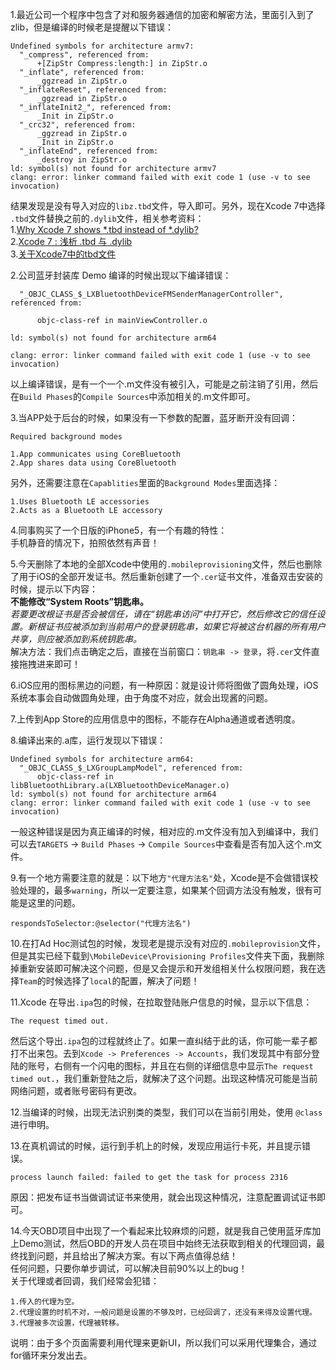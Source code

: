 
1.最近公司一个程序中包含了对和服务器通信的加密和解密方法，里面引入到了zlib，但是编译的时候老是提醒以下错误：  
```
Undefined symbols for architecture armv7:
  "_compress", referenced from:
      +[ZipStr Compress:length:] in ZipStr.o
  "_inflate", referenced from:
      _ggzread in ZipStr.o
  "_inflateReset", referenced from:
      _ggzread in ZipStr.o
  "_inflateInit2_", referenced from:
      _Init in ZipStr.o
  "_crc32", referenced from:
      _ggzread in ZipStr.o
      _Init in ZipStr.o
  "_inflateEnd", referenced from:
      _destroy in ZipStr.o
ld: symbol(s) not found for architecture armv7
clang: error: linker command failed with exit code 1 (use -v to see invocation)
```

结果发现是没有导入对应的`libz.tbd`文件，导入即可。另外，现在Xcode 7中选择 `.tbd`文件替换之前的`.dylib`文件，相关参考资料：  
1.[Why Xcode 7 shows *.tbd instead of *.dylib?](http://stackoverflow.com/questions/31450690/why-xcode-7-shows-tbd-instead-of-dylib)  
2.[Xcode 7 : 浅析 .tbd 与 .dylib](http://www.meniny.cn/2015/09/22/00-00-01-iOS_Xcode_7_tbd/)  
3.[关于Xcode7中的tbd文件](http://www.cocoachina.com/ios/20160506/16141.html)



2.公司蓝牙封装库 Demo 编译的时候出现以下编译错误：

```
  "_OBJC_CLASS_$_LXBluetoothDeviceFMSenderManagerController", referenced from:

      objc-class-ref in mainViewController.o

ld: symbol(s) not found for architecture arm64

clang: error: linker command failed with exit code 1 (use -v to see invocation)
```

以上编译错误，是有一个一个.m文件没有被引入，可能是之前注销了引用，然后在`Build Phases`的`Compile Sources`中添加相关的.m文件即可。

3.当APP处于后台的时候，如果没有一下参数的配置，蓝牙断开没有回调：

```
Required background modes

1.App communicates using CoreBluetooth
2.App shares data using CoreBluetooth
```

另外，还需要注意在`Capablities`里面的`Background Modes`里面选择：
```
1.Uses Bluetooth LE accessories
2.Acts as a Bluetooth LE accessory
```

4.同事购买了一个日版的iPhone5，有一个有趣的特性：  
手机静音的情况下，拍照依然有声音！

5.今天删除了本地的全部Xcode中使用的`.mobileprovisioning`文件，然后也删除了用于iOS的全部开发证书。然后重新创建了一个`.cer`证书文件，准备双击安装的时候，提示以下内容：  
**不能修改“System Roots”钥匙串。**  
*若要更改根证书是否会被信任，请在“钥匙串访问”中打开它，然后修改它的信任设置。新根证书应被添加到当前用户的登录钥匙串，如果它将被这台机器的所有用户共享，则应被添加到系统钥匙串。*  
解决方法：我们点击确定之后，直接在当前窗口：`钥匙串 -> 登录`，将`.cer`文件直接拖拽进来即可！


6.iOS应用的图标黑边的问题，有一种原因：就是设计师将图做了圆角处理，iOS系统本事会自动做圆角处理，由于角度不对应，就会出现酱的问题。

7.上传到App Store的应用信息中的图标，不能存在Alpha通道或者透明度。


8.编译出来的.a库，运行发现以下错误：

```
Undefined symbols for architecture arm64:
  "_OBJC_CLASS_$_LXGroupLampModel", referenced from:
      objc-class-ref in libBluetoothLibrary.a(LXBluetoothDeviceManager.o)
ld: symbol(s) not found for architecture arm64
clang: error: linker command failed with exit code 1 (use -v to see invocation)
```

一般这种错误是因为真正编译的时候，相对应的.m文件没有加入到编译中，我们可以去`TARGETS` -> `Build Phases` -> `Compile Sources`中查看是否有加入这个.m文件。

9.有一个地方需要注意的就是：以下地方`"代理方法名"`处，Xcode是不会做错误校验处理的，最多`warning`，所以一定要注意，如果某个回调方法没有触发，很有可能是这里的问题。

```
respondsToSelector:@selector("代理方法名")
```

10.在打Ad Hoc测试包的时候，发现老是提示没有对应的`.mobileprovision`文件，但是其实已经下载到`\MobileDevice\Provisioning Profiles`文件夹下面，我删除掉重新安装即可解决这个问题，但是又会提示和开发组相关什么权限问题，我在选择`Team`的时候选择了`local`的配置，解决了问题！

11.Xcode 在导出`.ipa`包的时候，在拉取登陆账户信息的时候，显示以下信息：

```
The request timed out.
```

然后这个导出`.ipa`包的过程就终止了。如果一直纠结于此的话，你可能一辈子都打不出来包。去到`Xcode -> Preferences -> Accounts`，我们发现其中有部分登陆的账号，右侧有一个闪电的图标，并且在右侧的详细信息中显示`The request timed out.`，我们重新登陆之后，就解决了这个问题。出现这种情况可能是当前网络问题，或者账号密码有更改。

12.当编译的时候，出现无法识别类的类型，我们可以在当前引用处，使用 `@class` 进行申明。

13.在真机调试的时候，运行到手机上的时候，发现应用运行卡死，并且提示错误。

```
process launch failed: failed to get the task for process 2316
```

原因：把发布证书当做调试证书来使用，就会出现这种情况，注意配置调试证书即可。

14.今天OBD项目中出现了一个看起来比较麻烦的问题，就是我自己使用蓝牙库加上Demo测试，然后OBD的开发人员在项目中始终无法获取到相关的代理回调，最终找到问题，并且给出了解决方案。有以下两点值得总结！  
任何问题，只要你单步调试，可以解决目前90%以上的bug！  
关于代理或者回调，我们经常会犯错：  
```
1.传入的代理为空。  
2.代理设置的时机不对，一般问题是设置的不够及时，已经回调了，还没有来得及设置代理。  
3.代理被多次设置，代理被转移。
```
说明：由于多个页面需要利用代理来更新UI，所以我们可以采用代理集合，通过for循环来分发出去。


